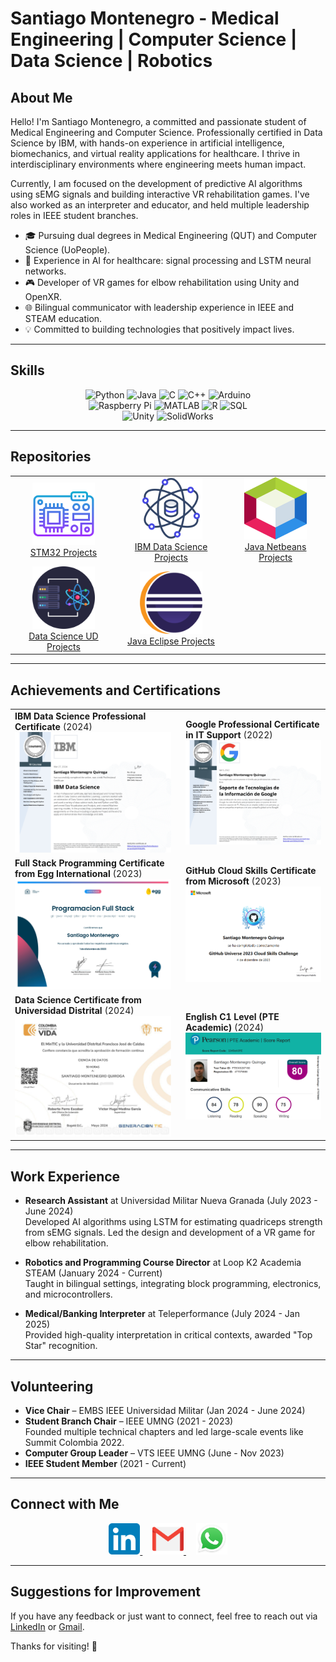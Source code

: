# Santiago Montenegro - Medical Engineering | Computer Science | Data Science | Robotics

## About Me

Hello! I'm Santiago Montenegro, a committed and passionate student of Medical Engineering and Computer Science. Professionally certified in Data Science by IBM, with hands-on experience in artificial intelligence, biomechanics, and virtual reality applications for healthcare. I thrive in interdisciplinary environments where engineering meets human impact.

Currently, I am focused on the development of predictive AI algorithms using sEMG signals and building interactive VR rehabilitation games. I've also worked as an interpreter and educator, and held multiple leadership roles in IEEE student branches.

- 🎓 Pursuing dual degrees in Medical Engineering (QUT) and Computer Science (UoPeople).
- 🤖 Experience in AI for healthcare: signal processing and LSTM neural networks.
- 🎮 Developer of VR games for elbow rehabilitation using Unity and OpenXR.
- 🌐 Bilingual communicator with leadership experience in IEEE and STEAM education.
- 💡 Committed to building technologies that positively impact lives.

---

## Skills

<div align="center">
  <img src="https://img.shields.io/badge/Python-blue?logo=python&logoColor=white" alt="Python" title="Python">
  <img src="https://img.shields.io/badge/Java-orange?logo=java&logoColor=white" alt="Java" title="Java">
  <img src="https://img.shields.io/badge/C-blue?logo=c&logoColor=white" alt="C" title="C">
  <img src="https://img.shields.io/badge/C++-blue?logo=c%2B%2B&logoColor=white" alt="C++" title="C++">
  <img src="https://img.shields.io/badge/Arduino-blue?logo=arduino&logoColor=white" alt="Arduino" title="Arduino">
  <br>
  <img src="https://img.shields.io/badge/RaspberryPi-red?logo=raspberrypi&logoColor=white" alt="Raspberry Pi" title="Raspberry Pi">
  <img src="https://img.shields.io/badge/MATLAB-orange?logo=mathworks&logoColor=white" alt="MATLAB" title="MATLAB">
  <img src="https://img.shields.io/badge/R-blue?logo=r&logoColor=white" alt="R" title="R">
  <img src="https://img.shields.io/badge/SQL-blue?logo=postgresql&logoColor=white" alt="SQL" title="SQL">
  <br>
  <img src="https://img.shields.io/badge/Unity-black?logo=unity&logoColor=white" alt="Unity" title="Unity">
  <img src="https://img.shields.io/badge/SolidWorks-red?logo=solidworks&logoColor=white" alt="SolidWorks" title="SolidWorks">
</div>

---

## Repositories

<div align="center">
  <table>
    <tr>
      <td align="center">
        <a href="https://github.com/Black-Mount/STM32-Projects">
          <img src="https://github.com/Black-Mount/Varios/blob/main/stm32.png" width="100" height="100" alt="STM32 Projects Image">
          <br>STM32 Projects
        </a>
      </td>
      <td align="center">
        <a href="https://github.com/Black-Mount/IBM-DataScience">
          <img src="https://github.com/Black-Mount/Varios/blob/main/data%20ibm.png" width="100" height="100" alt="IBM Data Science Image">
          <br>IBM Data Science Projects
        </a>
      </td>
      <td align="center">
        <a href="https://github.com/Black-Mount/Java-Netbeans">
          <img src="https://github.com/Black-Mount/Varios/blob/main/NetBeans-Logo.wine.png" width="100" height="100" alt="Java Netbeans Image">
          <br>Java Netbeans Projects
        </a>
      </td>
    </tr>
    <tr>
      <td align="center">
        <a href="https://github.com/Black-Mount/Data-ScienceUD">
          <img src="https://github.com/Black-Mount/Varios/blob/main/data%20ud.png" width="100" height="100" alt="Data Science UD Image">
          <br>Data Science UD Projects
        </a>
      </td>
      <td align="center">
        <a href="https://github.com/Black-Mount/Java-Eclipse">
          <img src="https://github.com/Black-Mount/Varios/blob/main/eclipse%20logo.png" width="100" height="100" alt="Java Eclipse Image">
          <br>Java Eclipse Projects
        </a>
      </td>
    </tr>
  </table>
</div>

---

## Achievements and Certifications

<div align="center">
  <table>
    <tr>
      <td>
        <strong>IBM Data Science Professional Certificate</strong> (2024)
        <br>
        <a href="https://www.coursera.org/account/accomplishments/specialization/G2XF7F932FPL">
          <img src="https://github.com/Black-Mount/Varios/blob/main/IBM%20certificate.jpg" alt="IBM Data Science Certificate" width="250">
        </a>
      </td>
      <td>
        <strong>Google Professional Certificate in IT Support</strong> (2022)
        <br>
        <a href="https://www.coursera.org/account/accomplishments/specialization/5RJ2A2XYVHAL">
          <img src="https://github.com/Black-Mount/Varios/blob/main/IT%20certificate.jpg" alt="Google IT Support Certificate" width="250">
        </a>
      </td>
    </tr>
    <tr>
      <td>
        <strong>Full Stack Programming Certificate from Egg International</strong> (2023)
        <br>
        <a href="https://egg-csv-bulk-certificates-prod.s3.amazonaws.com/certificates/64124f32d1b81e553168b7a0-1701739163990.pdf">
          <img src="https://github.com/Black-Mount/Varios/blob/main/full%20stack%20certificate.jpg" alt="Full Stack Programming Certificate" width="250">
        </a>
      </td>
      <td>
        <strong>GitHub Cloud Skills Certificate from Microsoft</strong> (2023)
        <br>
        <a href="https://learn.microsoft.com/api/achievements/share/es-mx/SantiagoMontenegroQuiroga-6081/QD9K35LE?sharingId=AA9B2F3490F29402">
          <img src="https://github.com/Black-Mount/Varios/blob/main/github%20universe.png" alt="GitHub Cloud Skills Certificate" width="250">
        </a>
      </td>
    </tr>
    <tr>
      <td>
        <strong>Data Science Certificate from Universidad Distrital</strong> (2024)
        <br>
        <a href="https://github.com/Black-Mount/Varios/blob/main/ud%20certificate.jpg">
          <img src="https://github.com/Black-Mount/Varios/blob/main/ud%20certificate.jpg" alt="Data Science Certificate" width="250">
        </a>
      </td>
      <td>
        <strong>English C1 Level (PTE Academic)</strong> (2024)
        <br>
        <a href="https://github.com/Black-Mount/Varios/blob/main/pte%20certificate.png">
          <img src="https://github.com/Black-Mount/Varios/blob/main/pte%20certificate.png" alt="English C1 Level Certificate" width="250">
        </a>
      </td>
    </tr>
  </table>
</div>

---

## Work Experience

- **Research Assistant** at Universidad Militar Nueva Granada (July 2023 - June 2024)  
  Developed AI algorithms using LSTM for estimating quadriceps strength from sEMG signals. Led the design and development of a VR game for elbow rehabilitation.

- **Robotics and Programming Course Director** at Loop K2 Academia STEAM (January 2024 - Current)  
  Taught in bilingual settings, integrating block programming, electronics, and microcontrollers.

- **Medical/Banking Interpreter** at Teleperformance (July 2024 - Jan 2025)  
  Provided high-quality interpretation in critical contexts, awarded "Top Star" recognition.

---

## Volunteering

- **Vice Chair** – EMBS IEEE Universidad Militar (Jan 2024 - June 2024)
- **Student Branch Chair** – IEEE UMNG (2021 - 2023)  
  Founded multiple technical chapters and led large-scale events like Summit Colombia 2022.
- **Computer Group Leader** – VTS IEEE UMNG (June - Nov 2023)
- **IEEE Student Member** (2021 - Current)

---

## Connect with Me

<div align="center">
  <a href="https://www.linkedin.com/in/santiago-montenegro-quiroga-609b07201">
    <img src="https://github.com/Black-Mount/Varios/blob/main/LinkedIn_icon.svg.png" width="50" height="50" alt="LinkedIn">
  </a>
  &nbsp;&nbsp;&nbsp;
  <a href="mailto:ing.montenegro@ieee.org">
    <img src="https://github.com/Black-Mount/Varios/blob/main/gmail.png" width="50" height="50" alt="Gmail">
  </a>
  &nbsp;&nbsp;&nbsp;
  <a href="https://wa.link/pio3t6">
    <img src="https://github.com/Black-Mount/Varios/blob/main/WhatsApp_icon.png" width="50" height="50" alt="WhatsApp">
  </a>
</div>

---

## Suggestions for Improvement

If you have any feedback or just want to connect, feel free to reach out via [LinkedIn](https://www.linkedin.com/in/santiago-montenegro-quiroga-609b07201) or [Gmail](mailto:ing.montenegro@ieee.org).

Thanks for visiting! 🚀
